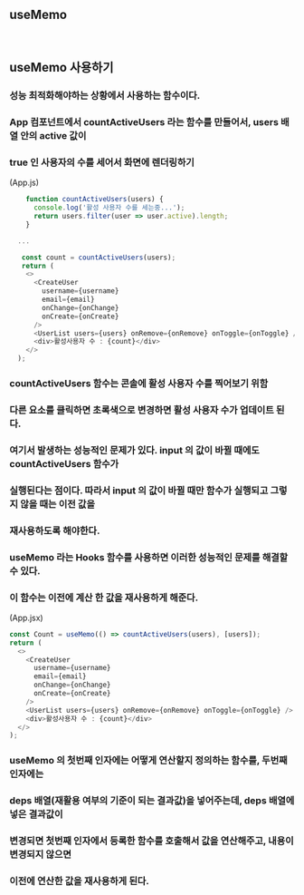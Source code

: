 ## useMemo

<br>

## useMemo 사용하기

### 성능 최적화해야하는 상황에서 사용하는 함수이다.

### App 컴포넌트에서 countActiveUsers 라는 함수를 만들어서, users 배열 안의 active 값이

### true 인 사용자의 수를 세어서 화면에 렌더링하기

(App.js)
```javascript
    function countActiveUsers(users) {
      console.log('활성 사용자 수를 세는중...');
      return users.filter(user => user.active).length;
    }

  ...

   const count = countActiveUsers(users);
   return (
    <>
      <CreateUser
        username={username}
        email={email}
        onChange={onChange}
        onCreate={onCreate}
      />
      <UserList users={users} onRemove={onRemove} onToggle={onToggle} />
      <div>활성사용자 수 : {count}</div>
    </>
  );
```

### countActiveUsers 함수는 콘솔에 활성 사용자 수를 찍어보기 위함

### 다른 요소를 클릭하면 초록색으로 변경하면 활성 사용자 수가 업데이트 된다.

### 여기서 발생하는 성능적인 문제가 있다. input 의 값이 바뀔 때에도 countActiveUsers 함수가

### 실행된다는 점이다. 따라서 input 의 값이 바뀔 때만 함수가 실행되고 그렇지 않을 때는 이전 값을

### 재사용하도록 해야한다.

### useMemo 라는 Hooks 함수를 사용하면 이러한 성능적인 문제를 해결할 수 있다.

### 이 함수는 이전에 계산 한 값을 재사용하게 해준다.

(App.jsx)
```javascript
const Count = useMemo(() => countActiveUsers(users), [users]);
return (
  <>
    <CreateUser
      username={username}
      email={email}
      onChange={onChange}
      onCreate={onCreate}
    />
    <UserList users={users} onRemove={onRemove} onToggle={onToggle} />
    <div>활성사용자 수 : {count}</div>
  </>
);
```
### useMemo 의 첫번째 인자에는 어떻게 연산할지 정의하는 함수를, 두번째 인자에는 
### deps 배열(재활용 여부의 기준이 되는 결과값)을 넣어주는데, deps 배열에 넣은 결과값이
### 변경되면 첫번째 인자에서 등록한 함수를 호출해서 값을 연산해주고, 내용이 변경되지 않으면
### 이전에 연산한 값을 재사용하게 된다.
